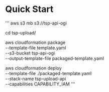 # Quick Start

'''
aws s3 mb s3://tsp-api-ogi

cd tsp-upload/

aws cloudformation package \
     --template-file template.yaml \
     --s3-bucket tsp-api-ogi \
     --output-template-file packaged-template.yaml

aws cloudformation deploy \
     --template-file ./packaged-template.yaml \
     --stack-name tsp-upload-api \
     --capabilities CAPABILITY_IAM
'''